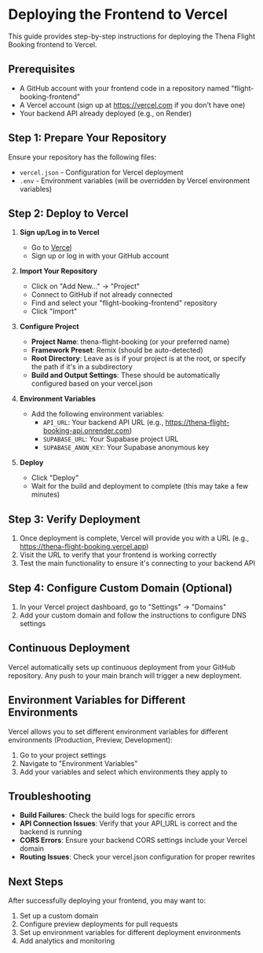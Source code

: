 # Deploying the Frontend to Vercel

This guide provides step-by-step instructions for deploying the Thena Flight Booking frontend to Vercel.

## Prerequisites

- A GitHub account with your frontend code in a repository named "flight-booking-frontend"
- A Vercel account (sign up at https://vercel.com if you don't have one)
- Your backend API already deployed (e.g., on Render)

## Step 1: Prepare Your Repository

Ensure your repository has the following files:

- `vercel.json` - Configuration for Vercel deployment
- `.env` - Environment variables (will be overridden by Vercel environment variables)

## Step 2: Deploy to Vercel

1. **Sign up/Log in to Vercel**

   - Go to [Vercel](https://vercel.com)
   - Sign up or log in with your GitHub account

2. **Import Your Repository**

   - Click on "Add New..." → "Project"
   - Connect to GitHub if not already connected
   - Find and select your "flight-booking-frontend" repository
   - Click "Import"

3. **Configure Project**

   - **Project Name**: thena-flight-booking (or your preferred name)
   - **Framework Preset**: Remix (should be auto-detected)
   - **Root Directory**: Leave as is if your project is at the root, or specify the path if it's in a subdirectory
   - **Build and Output Settings**: These should be automatically configured based on your vercel.json

4. **Environment Variables**

   - Add the following environment variables:
     - `API_URL`: Your backend API URL (e.g., https://thena-flight-booking-api.onrender.com)
     - `SUPABASE_URL`: Your Supabase project URL
     - `SUPABASE_ANON_KEY`: Your Supabase anonymous key

5. **Deploy**
   - Click "Deploy"
   - Wait for the build and deployment to complete (this may take a few minutes)

## Step 3: Verify Deployment

1. Once deployment is complete, Vercel will provide you with a URL (e.g., https://thena-flight-booking.vercel.app)
2. Visit the URL to verify that your frontend is working correctly
3. Test the main functionality to ensure it's connecting to your backend API

## Step 4: Configure Custom Domain (Optional)

1. In your Vercel project dashboard, go to "Settings" → "Domains"
2. Add your custom domain and follow the instructions to configure DNS settings

## Continuous Deployment

Vercel automatically sets up continuous deployment from your GitHub repository. Any push to your main branch will trigger a new deployment.

## Environment Variables for Different Environments

Vercel allows you to set different environment variables for different environments (Production, Preview, Development):

1. Go to your project settings
2. Navigate to "Environment Variables"
3. Add your variables and select which environments they apply to

## Troubleshooting

- **Build Failures**: Check the build logs for specific errors
- **API Connection Issues**: Verify that your API_URL is correct and the backend is running
- **CORS Errors**: Ensure your backend CORS settings include your Vercel domain
- **Routing Issues**: Check your vercel.json configuration for proper rewrites

## Next Steps

After successfully deploying your frontend, you may want to:

1. Set up a custom domain
2. Configure preview deployments for pull requests
3. Set up environment variables for different deployment environments
4. Add analytics and monitoring
